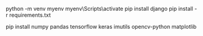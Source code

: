 python -m venv myenv
myenv\Scripts\activate
pip install django
pip install -r requirements.txt

pip install numpy pandas tensorflow keras imutils opencv-python matplotlib

